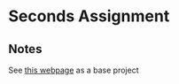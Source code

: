 # Seconds Assignment

## Notes

See [this webpage](https://rpubs.com/cecilialee/prestige#:~:text=The%20Prestige%20dataset%20is%20a,prestige%20of%20the%20occupation%2C%20etc) as a base project
